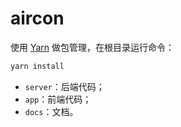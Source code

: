 # aircon

使用 [Yarn](https://classic.yarnpkg.com/zh-Hans/) 做包管理，在根目录运行命令：

```bash
yarn install
```

- `server`：后端代码；
- `app`：前端代码；
- `docs`：文档。
